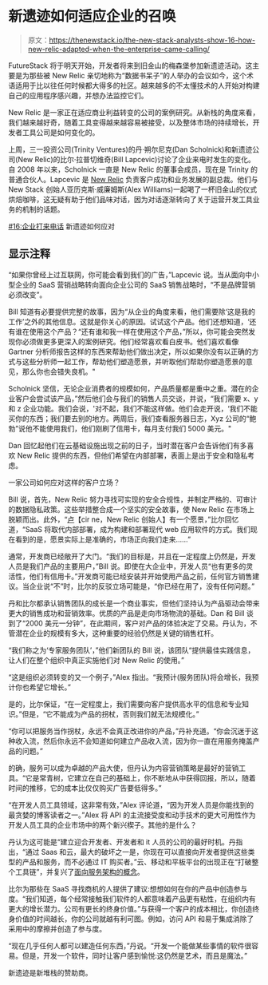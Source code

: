 # 新遗迹如何适应企业的召唤

> 原文：<https://thenewstack.io/the-new-stack-analysts-show-16-how-new-relic-adapted-when-the-enterprise-came-calling/>

FutureStack 将于明天开始，开发者将来到旧金山的梅森堡参加新遗迹活动。这主要是为那些被 New Relic 亲切地称为“数据书呆子”的人举办的会议如今，这个术语适用于比以往任何时候都大得多的社区。越来越多的不太懂技术的人开始对构建自己的应用程序感兴趣，并想办法监控它们。

New Relic 是一家正在适应商业利益转变的公司的案例研究。从新栈的角度来看，我们越来越好奇，随着工具变得越来越容易被接受，以及整体市场的持续增长，开发者工具公司是如何变化的。

上周，三一投资公司(Trinity Ventures)的丹·朔尔尼克(Dan Scholnick)和新遗迹公司(New Relic)的比尔·拉普切维奇(Bill Lapcevic)讨论了企业来电时发生的变化。自 2008 年以来，Scholnick 一直是 New Relic 的董事会成员，现在是 Trinity 的普通合伙人。Lapcevic 是 [New Relic](http://newrelic.com/) 负责客户成功和业务发展的副总裁。他们与 New Stack 创始人亚历克斯·威廉姆斯(Alex Williams)一起喝了一杯旧金山的仪式烘焙咖啡，这无疑有助于他们品味对话，因为对话逐渐转向了关于运营开发工具业务的机制的话题。

[#16:企业打来电话](https://thenewstack.simplecast.com/episodes/16-how-new-relic-adapted-when-the-enterprise-came-calling) 新遗迹如何应对

## 显示注释

“如果你曾经上过互联网，你可能会看到我们的广告，”Lapcevic 说。当从面向中小型企业的 SaaS 营销战略转向面向企业公司的 SaaS 销售战略时，“不是品牌营销必须改变”。

Bill 知道有必要提供完整的故事，因为“从企业的角度来看，他们需要除‘这是我的工作’之外的其他信息。这就是你关心的原因。试试这个产品。他们还想知道，‘还有谁在使用这个产品？“还有谁和我一样在使用这个产品，”所以，你可能会突然发现你必须做更多更深入的案例研究。他们经常喜欢看白皮书。他们喜欢看像 Gartner 分析师报告这样的东西来帮助他们做出决定，所以如果你没有以正确的方式与这些分析师一起工作，帮助他们塑造愿景，并听取他们帮助你塑造愿景的意见，那么你也会错失良机。"

Scholnick 坚信，无论企业消费者的规模如何，产品质量都是重中之重。潜在的企业客户会尝试该产品，”然后他们会与我们的销售人员交谈，并说，“我们需要 x、y 和 z 企业功能。我们会说，'对不起，我们不能这样做。他们会走开说，‘我们不能买你的东西；我们要去别的地方。两周后，我们查看服务器日志，Xyz 公司的“鲍勃”说他不能使用我们，他们刚刷了信用卡，每月支付我们 5000 美元。"

Dan 回忆起他们在云基础设施出现之前的日子，当时潜在客户会告诉他们有多喜欢 New Relic 提供的东西，但他们希望在内部部署，表面上是出于安全和隐私考虑。

一家公司如何应对这样的客户立场？

Bill 说，首先，New Relic 努力寻找可实现的安全合规性，并制定严格的、可审计的数据隐私政策。这些举措整合成一个坚实的安全故事，使 New Relic 在市场上脱颖而出。此外，“[卢](https://twitter.com/sweetlew)【cir ne，New Relic 创始人】有一个愿景，”比尔回忆道，“SaaS 将取代内部部署，成为构建和部署现代 web 应用软件的方式。我们现在看到的是，愿景实际上是准确的，市场正向我们走来……”

通常，开发商已经敞开了大门。“我们的目标是，并且在一定程度上仍然是，开发人员是我们产品的主要用户，”Bill 说。即使在大企业中，开发人员“也有更多的灵活性，他们有信用卡。”开发商可能已经安装并开始使用产品之前，任何官方销售建议。当企业说“不”时，比尔的反驳立场可能是，“你已经在用了，没有任何问题。”

丹和比尔都承认销售团队的成长是一个商业事实，但他们坚持认为产品驱动会带来更大的销售成功和营销效率。优质的产品是走向市场物流的基础。Dan 和 Bill 谈到了“2000 美元一分钟”，在此期间，客户对产品的体验决定了交易。丹认为，不管潜在企业的规模有多大，这种重要的经验仍然是关键的销售杠杆。

“我们称之为‘专家服务团队’，”他们新团队的 Bill 说，该团队“提供最佳实践信息，让人们在整个组织中真正实施他们对 New Relic 的使用。”

“这是组织必须转变的又一个例子，”Alex 指出。“我预计(服务团队)将会增长，我预计你也希望它增长。”

是的，比尔保证，“在一定程度上，我们需要向客户提供高水平的信息和专业知识。”但是，“它不能成为产品的拐杖，否则我们就无法规模化。”

“你可以把服务当作拐杖，永远不会真正改进你的产品，”丹补充道。“你会沉迷于这种收入流，然后你永远不会知道如何建立产品收入流，因为你一直在用服务掩盖产品的问题。”

的确，服务可以成为卓越的产品大使，但丹认为内容营销策略是最好的营销工具。“它是常青树，它建立在自己的基础上，你不断地从中获得回报，所以，随着时间的推移，它的成本比仅仅购买广告要低得多。”

“在开发人员工具领域，这非常有效，”Alex 评论道，“因为开发人员是你能找到的最贪婪的博客读者之一。”Alex 将 API 的主流接受度和动手技术的更大可用性作为开发人员工具的企业市场中的两个新兴楔子。其他的是什么？

丹认为这可能是“建立迎合开发者、开发者和 it 人员的公司的最好时机。丹指出，“通过 Saas 和云，最大的破坏之一是，你现在可以直接向开发者提供这些类型的产品和服务，而不必通过 IT 购买者。”云、移动和平板平台的出现正在“打破整个工具链”，并复兴了[面向服务架构的概念](https://en.wikipedia.org/wiki/Service-oriented_architecture)。

比尔为那些在 SaaS 寻找商机的人提供了建议:想想如何在你的产品中创造参与度。“我们知道，每个经常接触我们软件的人都意味着产品更有粘性，在组织内有更大的增长潜力。公司有更长的终身价值。”与获得一个客户的成本相比，你创造终身价值的时间越长，你的公司就越有利可图。例如，访问 API 和易于集成消除了采用中的摩擦并创造了参与度。

“现在几乎任何人都可以建造任何东西，”丹说。“开发一个能做某些事情的软件很容易。但是，开发一个软件，同时让客户感到愉悦:这仍然是艺术，而且是魔法。”

新遗迹是新堆栈的赞助商。

<svg xmlns:xlink="http://www.w3.org/1999/xlink" viewBox="0 0 68 31" version="1.1"><title>Group</title> <desc>Created with Sketch.</desc></svg>